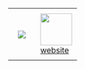 <div id="image-table" align="center">
    <table>
        <tr>
            <td style="padding:20px">
                
<img src="https://spotify-github-profile.kittinanx.com/api/view?uid=vittor.marx&cover_image=true&theme=novatorem&show_offline=false&background_color=CCCCCC&interchange=false)](https://github.com/kittinan/spotify-github-profile" />            
            </td>
            <td style="padding:10px">
              <a href="https://x.com/kojimawhore"> <img src="https://media.tenor.com/Ti1bgRJiodYAAAAj/sword.gif" width=65 /></a> <br>
              <a href="https://vittordallacqua.github.io/me/">website</a>
            </td>
        </tr>
    </table>
</div>

</div>
